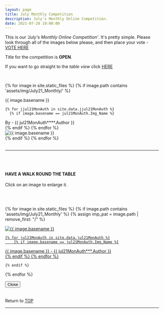 ```yaml
---
layout: page
title: July Monthly Competition
description: July's Monthly Online Competition.
date: 2021-07-20 19:00:00
---
```



This is our _'July's Monthly Online Competition'_. It's pretty simple. Please look through all of the images below please, and then place your vote - <a target="_blank" href="https://surveyhero.com/c/424d096d">VOTE HERE</a> 


<p>Title for the competition is <strong>OPEN</strong>. </p> 

If you want to go straight to the *table view* click <a href="#tableView">HERE</a>

<!-- <br>
## !! VOTING IS NOW CLOSED !!
<br> -->

<br>

<!-- This loops through all the images in specified folder -->
{% for image in site.static_files %}
    {% if image.path contains 'assets/img/July21_Monthly/' %}
<div class="Number">{{ image.basename }}</div>

<!-- This runs and checks if there is a matching author in the file -->
    {% for jjul21MonAuth in site.data.jjul21MonAuth %}
      {% if image.basename == jul21MonAuth.Img_Name %}
<div class="subName">By - {{ jul21MonAuth****.Author }}</div>
      {% endif %}
    {% endfor %}


<div>
    <img class="col three Comp_Img" src="{{ site.baseurl }}{{ image.path }}" alt="{{ image.basename }}">
</div>
    {% endif %}
{% endfor %}



<br>
<br>

<hr id="tableView">

<br>
<br>

<div class="col three caption">
    <h4>HAVE A WALK ROUND THE TABLE </h4>
    <p>Click on an image to enlarge it.</p>    
</div>

<br>
<br>


<!-- MASONARY GRID -->
<div class="full-width">
	<div class="grid">

{% for image in site.static_files %}
    {% if image.path contains 'assets/img/July21_Monthly' %}
        {% assign imp_pat = image.path | remove_first: "/" %}
<div class="grid__item" data-size="1280x1280">  
    <a href="{{ site.baseurl }}{{ image.path }}" class="img-wrap" alt="{{ image.basename }}">
        <img src="{{ site.baseurl }}{{ image.path }}" alt="{{ image.basename }}" />

    {% for jul21MonAuth in site.data.jul21MonAuth %}
        {% if image.basename == jul21MonAuth.Img_Name %}
<div class="description description--grid">{{ image.basename }} - {{ jul21MonAuth***.Author }}</div>
        {% endif %}
    {% endfor %}

</a>
</div>

    {% endif %}
{% endfor %}
	</div>

<!-- /grid -->
<div class="preview">
	<button class="action action--close"><i class="fa fa-times"></i><span class="text-hidden">Close</span></button>
	<div class="description description--preview"></div>
</div>
</div>
<!-- MASONARY GRID END -->

<br>
<br>

<div class="col three caption">
    Return to <a href="#top">TOP</a>
</div>

<hr>





